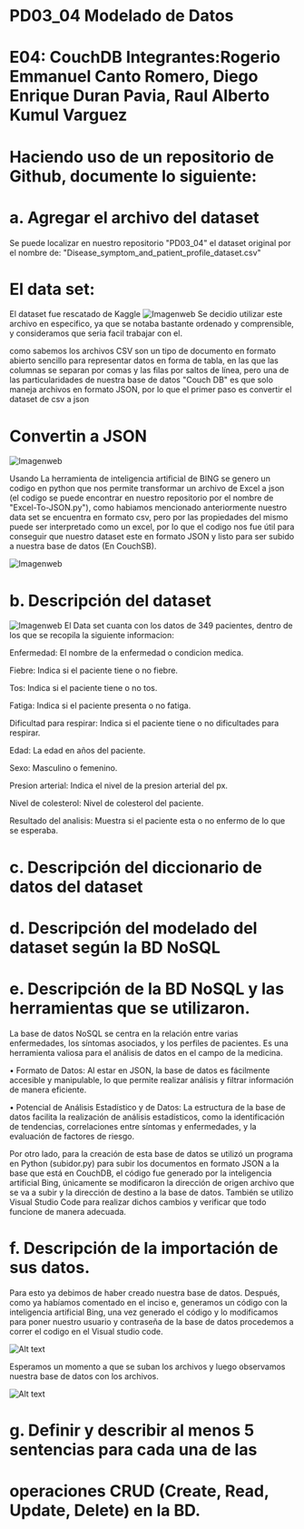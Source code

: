 # PD03_04 Modelado de Datos
# E04:	CouchDB Integrantes:Rogerio Emmanuel Canto Romero, Diego Enrique Duran Pavia, Raul Alberto Kumul Varguez


# Haciendo	uso	de	un	repositorio	de	Github,	documente	lo	siguiente:
# a. Agregar el	archivo	del	dataset 
Se puede localizar en nuestro repositorio  "PD03_04" el dataset original por el nombre de:
"Disease_symptom_and_patient_profile_dataset.csv" 

# El data set:
El dataset fue rescatado de Kaggle 
![Imagenweb](imagenes/Kaggle.png)
Se decidio utilizar este archivo en especifico, ya que se notaba bastante ordenado y comprensible, y consideramos que seria facil trabajar con el.



como sabemos los archivos CSV son un tipo de documento en formato abierto sencillo para representar datos en forma de tabla, en las que las columnas se separan por comas y las filas por saltos de línea, pero una de las particularidades de nuestra base de datos "Couch DB" es que solo maneja archivos en formato JSON, por lo que el primer paso es convertir el dataset de csv a json

# Convertin a JSON
![Imagenweb](imagenes/BING1.jpeg)

Usando La herramienta de inteligencia artificial de BING se genero un codigo en python que nos permite transformar un archivo de Excel a json (el codigo se puede encontrar en nuestro repositorio por el nombre de "Excel-To-JSON.py"), como habiamos mencionado anteriormente nuestro data set se encuentra en formato csv, pero por las propiedades del mismo puede ser interpretado como un excel, por lo que el codigo nos fue útil para conseguir que nuestro dataset este en formato JSON y listo para ser subido a nuestra base de datos (En CouchSB).

![Imagenweb](imagenes/exel-json.jpeg)

# b. Descripción	del	dataset
![Imagenweb](imagenes/dataset.jpeg)
El Data set cuanta con los datos de 349 pacientes, dentro de los que se recopila la siguiente informacion:

Enfermedad: El nombre de la enfermedad o condicion medica.

Fiebre: Indica si el paciente tiene o no fiebre.

Tos: Indica si el paciente tiene o no tos.

Fatiga: Indica si el paciente presenta o no fatiga.

Dificultad para respirar: Indica si el paciente tiene o no dificultades para respirar.

Edad: La edad en años del paciente.

Sexo: Masculino o femenino.

Presion arterial: Indica el nivel de la presion arterial del px.

Nivel de colesterol: Nivel de colesterol del paciente.

Resultado del analisis: Muestra si el paciente esta o no enfermo de lo que se esperaba.


# c. Descripción	del	diccionario	de	datos	del	dataset

# d. Descripción	del	modelado	del	dataset	según	la	BD	NoSQL

# e. Descripción	de	la	BD	NoSQL	y	las	herramientas	que	se	utilizaron.
La base de datos NoSQL se centra en la relación entre varias enfermedades, los síntomas asociados, y los perfiles de pacientes. Es una herramienta valiosa para el análisis de datos en el campo de la medicina. 

•	Formato de Datos: Al estar en JSON, la base de datos es fácilmente accesible y manipulable, lo que permite realizar análisis y filtrar información de manera eficiente.

•	Potencial de Análisis Estadístico y de Datos: La estructura de la base de datos facilita la realización de análisis estadísticos, como la identificación de tendencias, correlaciones entre síntomas y enfermedades, y la evaluación de factores de riesgo.

Por otro lado, para la creación de esta base de datos se utilizó un programa en Python (subidor.py) para subir los documentos en formato JSON a la base que está en CouchDB, el código fue generado por la inteligencia artificial Bing, únicamente se modificaron la dirección de origen archivo que se va a subir y la dirección de destino a la base de datos. También se utilizo Visual Studio Code para realizar dichos cambios y verificar que todo funcione de manera adecuada.

# f. Descripción	de	la	importación	de	sus	datos.
Para esto ya debimos de haber creado nuestra base de datos.
Después, como ya habíamos comentado en el inciso e, generamos un código con la inteligencia artificial Bing, una vez generado el código y lo modificamos para poner nuestro usuario y contraseña de la base de datos procedemos a correr el codigo en el Visual studio code. 

![Alt text](imagenes/importacion1.jpeg)

Esperamos un momento a que se suban los archivos y luego observamos nuestra base de datos con los archivos.

![Alt text](imagenes/importacion2.jpeg)

# g. Definir	 y	 describir	 al	 menos	 5	 sentencias	 para	 cada	 una	 de	 las	
# operaciones	CRUD (Create,	Read,	Update,	Delete) en	la	BD.	
